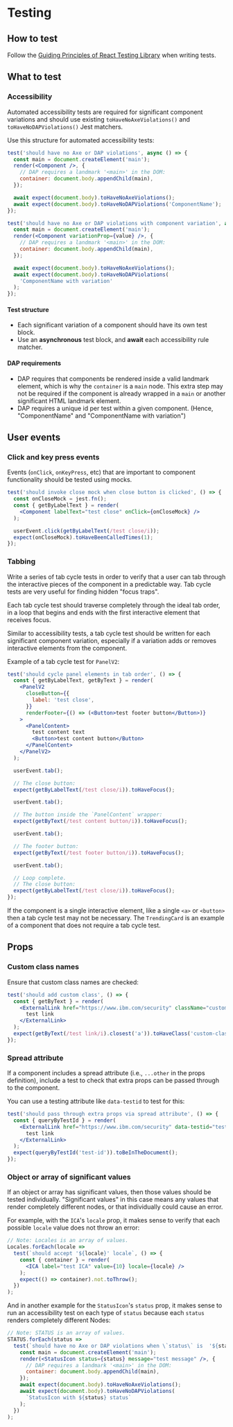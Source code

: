 # Testing

## How to test

Follow the [Guiding Principles of React Testing Library](https://github.com/testing-library/react-testing-library#guiding-principles) when writing tests.

## What to test

### Accessibility

Automated accessibility tests are required for significant component variations and should use existing `toHaveNoAxeViolations()` and `toHaveNoDAPViolations()` Jest matchers.

Use this structure for automated accessibility tests:

```jsx
test('should have no Axe or DAP violations', async () => {
  const main = document.createElement('main');
  render(<Component />, {
    // DAP requires a landmark '<main>' in the DOM:
    container: document.body.appendChild(main),
  });

  await expect(document.body).toHaveNoAxeViolations();
  await expect(document.body).toHaveNoDAPViolations('ComponentName');
});

test('should have no Axe or DAP violations with component variation', async () => {
  const main = document.createElement('main');
  render(<Component variationProp={value} />, {
    // DAP requires a landmark '<main>' in the DOM:
    container: document.body.appendChild(main),
  });

  await expect(document.body).toHaveNoAxeViolations();
  await expect(document.body).toHaveNoDAPViolations(
    'ComponentName with variation'
  );
});
```

#### Test structure

- Each significant variation of a component should have its own test block.
- Use an **asynchronous** test block, and **await** each accessibility rule matcher.

#### DAP requirements

- DAP requires that components be rendered inside a valid landmark element, which is why the `container` is a `main` node. This extra step may not be required if the component is already wrapped in a `main` or another significant HTML landmark element.
- DAP requires a unique id per test within a given component. (Hence, "ComponentName" and "ComponentName with variation")

## User events

### Click and key press events

Events (`onClick`, `onKeyPress`, etc) that are important to component functionality should be tested using mocks.

```jsx
test('should invoke close mock when close button is clicked', () => {
  const onCloseMock = jest.fn();
  const { getByLabelText } = render(
    <Component labelText="test close" onClick={onCloseMock} />
  );

  userEvent.click(getByLabelText(/test close/i));
  expect(onCloseMock).toHaveBeenCalledTimes(1);
});
```

### Tabbing

Write a series of tab cycle tests in order to verify that a user can tab through the interactive pieces of the component in a predictable way. Tab cycle tests are very useful for finding hidden "focus traps".

Each tab cycle test should traverse completely through the ideal tab order, in a loop that begins and ends with the first interactive element that receives focus.

Similar to accessibility tests, a tab cycle test should be written for each significant component variation, especially if a variation adds or removes interactive elements from the component.

Example of a tab cycle test for `PanelV2`:

```jsx
test('should cycle panel elements in tab order', () => {
  const { getByLabelText, getByText } = render(
    <PanelV2
      closeButton={{
        label: 'test close',
      }}
      renderFooter={() => (<Button>test footer button</Button>)}
    >
      <PanelContent>
        test content text
        <Button>test content button</Button>
      </PanelContent>
    </PanelV2>
  );

  userEvent.tab();

  // The close button:
  expect(getByLabelText(/test close/i)).toHaveFocus();

  userEvent.tab();

  // The button inside the `PanelContent` wrapper:
  expect(getByText(/test content button/i)).toHaveFocus();

  userEvent.tab();

  // The footer button:
  expect(getByText(/test footer button/i)).toHaveFocus();

  userEvent.tab();

  // Loop complete.
  // The close button:
  expect(getByLabelText(/test close/i)).toHaveFocus();
});
```

If the component is a single interactive element, like a single `<a>` or `<button>` then a tab cycle test may not be necessary. The `TrendingCard` is an example of a component that does not require a tab cycle test.

## Props

### Custom class names

Ensure that custom class names are checked:

```jsx
test('should add custom class', () => {
  const { getByText } = render(
    <ExternalLink href="https://www.ibm.com/security" className="custom-class">
      test link
    </ExternalLink>
  );
  expect(getByText(/test link/i).closest('a')).toHaveClass('custom-class');
});
```

### Spread attribute

If a component includes a spread attribute (i.e., `...other` in the props definition), include a test to check that extra props can be passed through to the component.

You can use a testing attribute like `data-testid` to test for this:

```jsx
test('should pass through extra props via spread attribute', () => {
  const { queryByTestId } = render(
    <ExternalLink href="https://www.ibm.com/security" data-testid="test-id">
      test link
    </ExternalLink>
  );
  expect(queryByTestId('test-id')).toBeInTheDocument();
});
```

### Object or array of significant values

If an object or array has significant values, then those values should be tested individually. "Significant values" in this case means any values that render completely different nodes, or that individually could cause an error.

For example, with the `ICA`'s `locale` prop, it makes sense to verify that each possible `locale` value does not throw an error:

```jsx
// Note: Locales is an array of values.
Locales.forEach(locale =>
  test(`should accept '${locale}' locale`, () => {
    const { container } = render(
      <ICA label="test ICA" value={10} locale={locale} />
    );
    expect(() => container).not.toThrow();
  })
);
```

And in another example for the `StatusIcon`'s `status` prop, it makes sense to run an accessibility test on each type of `status` because each `status` renders completely different Nodes:

```jsx
// Note: STATUS is an array of values.
STATUS.forEach(status =>
  test(`should have no Axe or DAP violations when \`status\` is  '${status}'`, async () => {
    const main = document.createElement('main');
    render(<StatusIcon status={status} message="test message" />, {
      // DAP requires a landmark '<main>' in the DOM:
      container: document.body.appendChild(main),
    });
    await expect(document.body).toHaveNoAxeViolations();
    await expect(document.body).toHaveNoDAPViolations(
      `StatusIcon with ${status} status`
    );
  })
);
```
